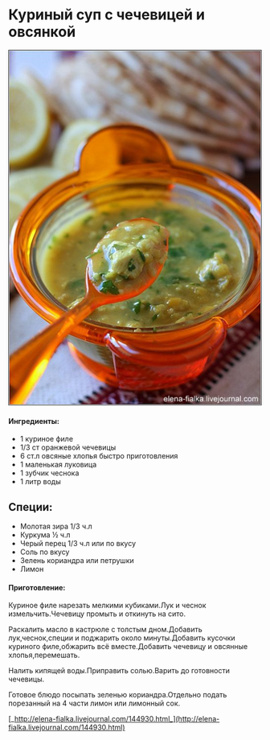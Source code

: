 ﻿---
image: ../pics/2061c53a2d8dea7b85631651b33a6b5d-1.jpg
---
# Куриный суп с чечевицей и овсянкой

![&#x41A;&#x443;&#x440;&#x438;&#x43D;&#x44B;&#x439; &#x441;&#x443;&#x43F; &#x441; &#x447;&#x435;&#x447;&#x435;&#x432;&#x438;&#x446;&#x435;&#x439; &#x438; &#x43E;&#x432;&#x441;&#x44F;&#x43D;&#x43A;&#x43E;&#x439;](../pics/2061c53a2d8dea7b85631651b33a6b5d-1.jpg)

#### Ингредиенты:

* 1 куриное филе
* 1/3 ст оранжевой чечевицы
* 6 ст.л овсяные хлопья быстро приготовления
* 1 маленькая луковица
* 1 зубчик чеснока
* 1 литр воды

## Специи:

* Молотая зира 1/3 ч.л
* Куркума ½ ч.л
* Черый перец 1/3 ч.л или по вкусу
* Соль по вкусу
* Зелень кориандра или петрушки
* Лимон 

#### Приготовление:

Куриное филе нарезать мелкими кубиками.Лук и чеснок измельчить.Чечевицу промыть и откинуть на сито.

Раскалить масло в кастрюле с толстым дном.Добавить лук,чеснок,специи и поджарить около минуты.Добавить кусочки куриного филе,обжарить всё вместе.Добавить чечевицу и овсянные хлопья,перемешать.

Налить кипящей воды.Приправить солью.Варить до готовности чечевицы.

Готовое блюдо посыпать зеленью кориандра.Отдельно подать порезанный на 4 части лимон или лимонный сок.

[_http://elena-fialka.livejournal.com/144930.html_](http://elena-fialka.livejournal.com/144930.html)

